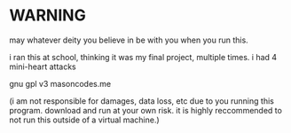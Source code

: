 # WARNING

may whatever deity you believe in be with you when you run this.

i ran this at school, thinking it was my final project, multiple times.
i had 4 mini-heart attacks

gnu gpl v3
masoncodes.me


(i am not responsible for damages, data loss, etc due to you running this program. download and run at your own risk. it is highly reccommended to not run this outside of a virtual machine.)
